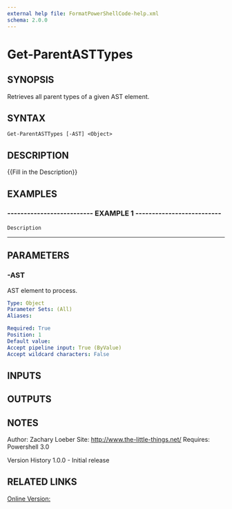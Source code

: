 ```yaml
---
external help file: FormatPowerShellCode-help.xml
schema: 2.0.0
---
```


# Get-ParentASTTypes
## SYNOPSIS
Retrieves all parent types of a given AST element.

## SYNTAX

```
Get-ParentASTTypes [-AST] <Object>
```

## DESCRIPTION
{{Fill in the Description}}

## EXAMPLES

### -------------------------- EXAMPLE 1 --------------------------
```
Description
```

-----------

## PARAMETERS

### -AST
AST element to process.

```yaml
Type: Object
Parameter Sets: (All)
Aliases: 

Required: True
Position: 1
Default value: 
Accept pipeline input: True (ByValue)
Accept wildcard characters: False
```

## INPUTS

## OUTPUTS

## NOTES
Author: Zachary Loeber
Site: http://www.the-little-things.net/
Requires: Powershell 3.0

Version History
1.0.0 - Initial release

## RELATED LINKS

[Online Version:]()


